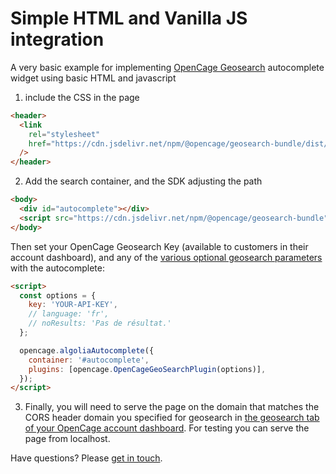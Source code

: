 # Simple HTML and Vanilla JS integration

A very basic example for implementing [OpenCage Geosearch](https://opencagedata.com/geosearch) autocomplete widget using basic HTML and javascript

1. include the CSS in the page

```html
<header>
  <link
    rel="stylesheet"
    href="https://cdn.jsdelivr.net/npm/@opencage/geosearch-bundle/dist/css/autocomplete-theme-classic.min.css"
  />
</header>
```

2. Add the search container, and the SDK adjusting the path

```html
<body>
  <div id="autocomplete"></div>
  <script src="https://cdn.jsdelivr.net/npm/@opencage/geosearch-bundle"></script>
</body>
```

Then set your OpenCage Geosearch Key (available to customers in their account dashboard), and any of the [various optional geosearch parameters](https://github.com/OpenCageData/geosearch#optional-configuration) with the autocomplete:

```html
<script>
  const options = {
    key: 'YOUR-API-KEY',
    // language: 'fr',
    // noResults: 'Pas de résultat.'
  };

  opencage.algoliaAutocomplete({
    container: '#autocomplete',
    plugins: [opencage.OpenCageGeoSearchPlugin(options)],
  });
</script>
```

3. Finally, you will need to serve the page on the domain that matches the CORS header domain you specified for geosearch in [the geosearch tab of your OpenCage account dashboard](https://opencagedata.com/dashboard#geosearch). For testing you can serve the page from localhost.

Have questions? Please [get in touch](https://opencagedata.com/contact).
